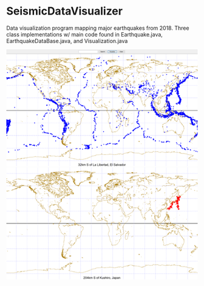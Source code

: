 # SeismicDataVisualizer
Data visualization program mapping major earthquakes from 2018. Three class implementations w/ main code found in Earthquake.java, EarthquakeDataBase.java, and Visualization.java

![All earthquakes in 2018](complete_visualization.png)
![All earthquakes in 2018](japan_visualization.png)
